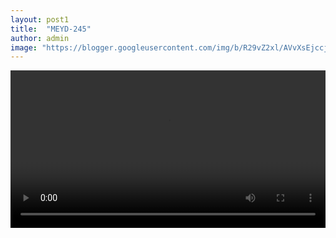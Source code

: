 ```yaml
---
layout: post1
title:  "MEYD-245"
author: admin
image: "https://blogger.googleusercontent.com/img/b/R29vZ2xl/AVvXsEjccjE07vs2WsuAkdi6KhjENbQksdWEzl1QD-Awj4G4Mta101SofZb7ZQr1Hnrq7x0o_4NQeoyD10DtZw599mCbG4lsBXLWwHnd7d4HqMURurboZNGw8650YwZ3t2PEA62BNZMXzDmuJVxArGSnE3Vp-IjbV1VeYGSRobe-3Od-2hgbaEHfkZLxYk5Jb2qV/s1600/meyd245pl.jpg"
---
```




<video id="my-video" controls style="width:100%" >
<source src='https://video.twimg.com/amplify_video/1781007590643896320/vid/avc1/640x360/-HdyiUyv6HPEsB_r.mp4'
 title='MEYD-245' type='video/mp4' /></video>







